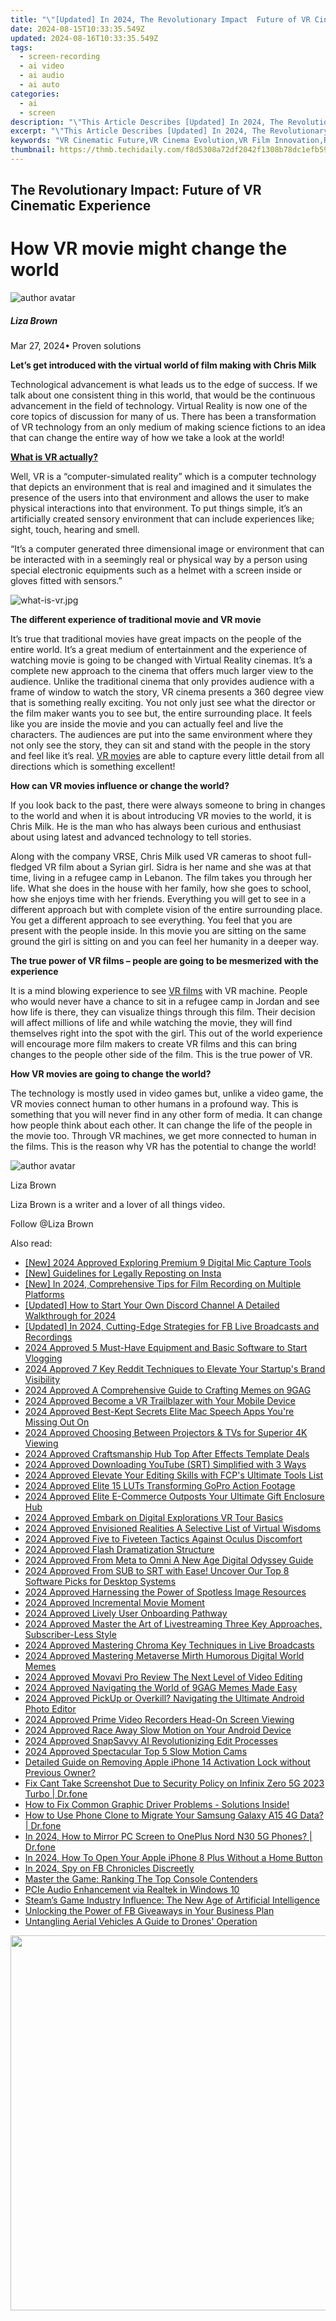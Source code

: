 ```yaml
---
title: "\"[Updated] In 2024, The Revolutionary Impact  Future of VR Cinematic Experience\""
date: 2024-08-15T10:33:35.549Z
updated: 2024-08-16T10:33:35.549Z
tags: 
  - screen-recording
  - ai video
  - ai audio
  - ai auto
categories: 
  - ai
  - screen
description: "\"This Article Describes [Updated] In 2024, The Revolutionary Impact: Future of VR Cinematic Experience\""
excerpt: "\"This Article Describes [Updated] In 2024, The Revolutionary Impact: Future of VR Cinematic Experience\""
keywords: "VR Cinematic Future,VR Cinema Evolution,VR Film Innovation,Reality VR Films,Virtual Movie Tech,Future VR Screens,Impacting VR Movies"
thumbnail: https://thmb.techidaily.com/f8d5308a72df2042f1308b78dc1efb598f7f3491c673912341c93c2d4c06d1ec.jpg
---
```


## The Revolutionary Impact: Future of VR Cinematic Experience

# How VR movie might change the world

![author avatar](https://lh5.googleusercontent.com/-AIMmjowaFs4/AAAAAAAAAAI/AAAAAAAAABc/Y5UmwDaI7HU/s250-c-k/photo.jpg)

##### Liza Brown

 Mar 27, 2024• Proven solutions

**Let’s get introduced with the virtual world of film making with Chris Milk**

 Technological advancement is what leads us to the edge of success. If we talk about one consistent thing in this world, that would be the continuous advancement in the field of technology. Virtual Reality is now one of the core topics of discussion for many of us. There has been a transformation of VR technology from an only medium of making science fictions to an idea that can change the entire way of how we take a look at the world!

**[What is VR actually?]( https://filmora.wondershare.com/virtual-reality/how-does-vr-work.html )**

 Well, VR is a “computer-simulated reality” which is a computer technology that depicts an environment that is real and imagined and it simulates the presence of the users into that environment and allows the user to make physical interactions into that environment. To put things simple, it’s an artificially created sensory environment that can include experiences like; sight, touch, hearing and smell.

 “It’s a computer generated three dimensional image or environment that can be interacted with in a seemingly real or physical way by a person using special electronic equipments such as a helmet with a screen inside or gloves fitted with sensors.”

![what-is-vr.jpg ](https://images.wondershare.com/filmora/resource/what-is-vr.jpg )

**The different experience of traditional movie and VR movie**

 It’s true that traditional movies have great impacts on the people of the entire world. It’s a great medium of entertainment and the experience of watching movie is going to be changed with Virtual Reality cinemas. It’s a complete new approach to the cinema that offers much larger view to the audience. Unlike the traditional cinema that only provides audience with a frame of window to watch the story, VR cinema presents a 360 degree view that is something really exciting. You not only just see what the director or the film maker wants you to see but, the entire surrounding place. It feels like you are inside the movie and you can actually feel and live the characters. The audiences are put into the same environment where they not only see the story, they can sit and stand with the people in the story and feel like it’s real. [VR movies](https://tools.techidaily.com/wondershare/filmora/download/) are able to capture every little detail from all directions which is something excellent!

**How can VR movies influence or change the world?**

 If you look back to the past, there were always someone to bring in changes to the world and when it is about introducing VR movies to the world, it is Chris Milk. He is the man who has always been curious and enthusiast about using latest and advanced technology to tell stories.

 Along with the company VRSE, Chris Milk used VR cameras to shoot full-fledged VR film about a Syrian girl. Sidra is her name and she was at that time, living in a refugee camp in Lebanon. The film takes you through her life. What she does in the house with her family, how she goes to school, how she enjoys time with her friends. Everything you will get to see in a different approach but with complete vision of the entire surrounding place. You get a different approach to see everything. You feel that you are present with the people inside. In this movie you are sitting on the same ground the girl is sitting on and you can feel her humanity in a deeper way.

**The true power of VR films – people are going to be mesmerized with the experience**

 It is a mind blowing experience to see [VR films](https://tools.techidaily.com/wondershare/filmora/download/) with VR machine. People who would never have a chance to sit in a refugee camp in Jordan and see how life is there, they can visualize things through this film. Their decision will affect millions of life and while watching the movie, they will find themselves right into the spot with the girl. This out of the world experience will encourage more film makers to create VR films and this can bring changes to the people other side of the film. This is the true power of VR.

**How VR movies are going to change the world?**

 The technology is mostly used in video games but, unlike a video game, the VR movies connect human to other humans in a profound way. This is something that you will never find in any other form of media. It can change how people think about each other. It can change the life of the people in the movie too. Through VR machines, we get more connected to human in the films. This is the reason why VR has the potential to change the world!

![author avatar](https://lh5.googleusercontent.com/-AIMmjowaFs4/AAAAAAAAAAI/AAAAAAAAABc/Y5UmwDaI7HU/s250-c-k/photo.jpg)

Liza Brown

Liza Brown is a writer and a lover of all things video.

Follow @Liza Brown


<ins class="adsbygoogle"
     style="display:block"
     data-ad-format="autorelaxed"
     data-ad-client="ca-pub-7571918770474297"
     data-ad-slot="1223367746"></ins>



<ins class="adsbygoogle"
     style="display:block"
     data-ad-client="ca-pub-7571918770474297"
     data-ad-slot="8358498916"
     data-ad-format="auto"
     data-full-width-responsive="true"></ins>


<span class="atpl-alsoreadstyle">Also read:</span>
<div><ul>
<li><a href="https://video-screen-grab.techidaily.com/new-2024-approved-exploring-premium-9-digital-mic-capture-tools/"><u>[New] 2024 Approved  Exploring Premium 9 Digital Mic Capture Tools</u></a></li>
<li><a href="https://instagram-clips.techidaily.com/new-guidelines-for-legally-reposting-on-insta/"><u>[New] Guidelines for Legally Reposting on Insta</u></a></li>
<li><a href="https://on-screen-recording.techidaily.com/new-in-2024-comprehensive-tips-for-film-recording-on-multiple-platforms/"><u>[New] In 2024, Comprehensive Tips for Film Recording on Multiple Platforms</u></a></li>
<li><a href="https://discord-videos.techidaily.com/updated-how-to-start-your-own-discord-channel-a-detailed-walkthrough-for-2024/"><u>[Updated] How to Start Your Own Discord Channel  A Detailed Walkthrough for 2024</u></a></li>
<li><a href="https://desktop-recording.techidaily.com/updated-in-2024-cutting-edge-strategies-for-fb-live-broadcasts-and-recordings/"><u>[Updated] In 2024, Cutting-Edge Strategies for FB Live Broadcasts and Recordings</u></a></li>
<li><a href="https://fox-blue.techidaily.com/2024-approved-5-must-have-equipment-and-basic-software-to-start-vlogging/"><u>2024 Approved  5 Must-Have Equipment and Basic Software to Start Vlogging</u></a></li>
<li><a href="https://fox-blue.techidaily.com/2024-approved-7-key-reddit-techniques-to-elevate-your-startups-brand-visibility/"><u>2024 Approved  7 Key Reddit Techniques to Elevate Your Startup's Brand Visibility</u></a></li>
<li><a href="https://fox-friendly.techidaily.com/2024-approved-a-comprehensive-guide-to-crafting-memes-on-9gag/"><u>2024 Approved  A Comprehensive Guide to Crafting Memes on 9GAG</u></a></li>
<li><a href="https://fox-blue.techidaily.com/2024-approved-become-a-vr-trailblazer-with-your-mobile-device/"><u>2024 Approved  Become a VR Trailblazer with Your Mobile Device</u></a></li>
<li><a href="https://fox-blue.techidaily.com/2024-approved-best-kept-secrets-elite-mac-speech-apps-youre-missing-out-on/"><u>2024 Approved  Best-Kept Secrets  Elite Mac Speech Apps You're Missing Out On</u></a></li>
<li><a href="https://fox-blue.techidaily.com/2024-approved-choosing-between-projectors-and-tvs-for-superior-4k-viewing/"><u>2024 Approved  Choosing Between Projectors & TVs for Superior 4K Viewing</u></a></li>
<li><a href="https://fox-blue.techidaily.com/2024-approved-craftsmanship-hub-top-after-effects-template-deals/"><u>2024 Approved  Craftsmanship Hub  Top After Effects Template Deals</u></a></li>
<li><a href="https://fox-blue.techidaily.com/2024-approved-downloading-youtube-srt-simplified-with-3-ways/"><u>2024 Approved  Downloading YouTube (SRT)  Simplified with 3 Ways</u></a></li>
<li><a href="https://fox-blue.techidaily.com/2024-approved-elevate-your-editing-skills-with-fcps-ultimate-tools-list/"><u>2024 Approved  Elevate Your Editing Skills with FCP's Ultimate Tools List</u></a></li>
<li><a href="https://fox-blue.techidaily.com/2024-approved-elite-15-luts-transforming-gopro-action-footage/"><u>2024 Approved  Elite 15 LUTs Transforming GoPro Action Footage</u></a></li>
<li><a href="https://fox-blue.techidaily.com/2024-approved-elite-e-commerce-outposts-your-ultimate-gift-enclosure-hub/"><u>2024 Approved  Elite E-Commerce Outposts  Your Ultimate Gift Enclosure Hub</u></a></li>
<li><a href="https://fox-blue.techidaily.com/2024-approved-embark-on-digital-explorations-vr-tour-basics/"><u>2024 Approved  Embark on Digital Explorations  VR Tour Basics</u></a></li>
<li><a href="https://fox-blue.techidaily.com/2024-approved-envisioned-realities-a-selective-list-of-virtual-wisdoms/"><u>2024 Approved  Envisioned Realities  A Selective List of Virtual Wisdoms</u></a></li>
<li><a href="https://fox-blue.techidaily.com/2024-approved-five-to-fiveteen-tactics-against-oculus-discomfort/"><u>2024 Approved  Five to Fiveteen  Tactics Against Oculus Discomfort</u></a></li>
<li><a href="https://fox-blue.techidaily.com/2024-approved-flash-dramatization-structure/"><u>2024 Approved  Flash Dramatization Structure</u></a></li>
<li><a href="https://fox-blue.techidaily.com/2024-approved-from-meta-to-omni-a-new-age-digital-odyssey-guide/"><u>2024 Approved  From Meta to Omni  A New Age Digital Odyssey Guide</u></a></li>
<li><a href="https://fox-blue.techidaily.com/2024-approved-from-sub-to-srt-with-ease-uncover-our-top-8-software-picks-for-desktop-systems/"><u>2024 Approved  From SUB to SRT with Ease! Uncover Our Top 8 Software Picks for Desktop Systems</u></a></li>
<li><a href="https://fox-blue.techidaily.com/2024-approved-harnessing-the-power-of-spotless-image-resources/"><u>2024 Approved  Harnessing the Power of Spotless Image Resources</u></a></li>
<li><a href="https://fox-blue.techidaily.com/2024-approved-incremental-movie-moment/"><u>2024 Approved  Incremental Movie Moment</u></a></li>
<li><a href="https://fox-blue.techidaily.com/2024-approved-lively-user-onboarding-pathway/"><u>2024 Approved  Lively User Onboarding Pathway</u></a></li>
<li><a href="https://fox-blue.techidaily.com/2024-approved-master-the-art-of-livestreaming-three-key-approaches-subscriber-less-style/"><u>2024 Approved  Master the Art of Livestreaming  Three Key Approaches, Subscriber-Less Style</u></a></li>
<li><a href="https://fox-blue.techidaily.com/2024-approved-mastering-chroma-key-techniques-in-live-broadcasts/"><u>2024 Approved  Mastering Chroma Key Techniques in Live Broadcasts</u></a></li>
<li><a href="https://fox-blue.techidaily.com/2024-approved-mastering-metaverse-mirth-humorous-digital-world-memes/"><u>2024 Approved  Mastering Metaverse Mirth  Humorous Digital World Memes</u></a></li>
<li><a href="https://fox-blue.techidaily.com/2024-approved-movavi-pro-review-the-next-level-of-video-editing/"><u>2024 Approved  Movavi Pro Review  The Next Level of Video Editing</u></a></li>
<li><a href="https://fox-blue.techidaily.com/2024-approved-navigating-the-world-of-9gag-memes-made-easy/"><u>2024 Approved  Navigating the World of 9GAG Memes Made Easy</u></a></li>
<li><a href="https://fox-blue.techidaily.com/2024-approved-pickup-or-overkill-navigating-the-ultimate-android-photo-editor/"><u>2024 Approved  PickUp or Overkill? Navigating the Ultimate Android Photo Editor</u></a></li>
<li><a href="https://fox-blue.techidaily.com/2024-approved-prime-video-recorders-head-on-screen-viewing/"><u>2024 Approved  Prime Video Recorders  Head-On Screen Viewing</u></a></li>
<li><a href="https://fox-blue.techidaily.com/2024-approved-race-away-slow-motion-on-your-android-device/"><u>2024 Approved  Race Away Slow Motion on Your Android Device</u></a></li>
<li><a href="https://fox-blue.techidaily.com/2024-approved-snapsavvy-ai-revolutionizing-edit-processes/"><u>2024 Approved  SnapSavvy AI  Revolutionizing Edit Processes</u></a></li>
<li><a href="https://fox-blue.techidaily.com/2024-approved-spectacular-top-5-slow-motion-cams/"><u>2024 Approved  Spectacular Top 5 Slow Motion Cams</u></a></li>
<li><a href="https://apple-account.techidaily.com/detailed-guide-on-removing-apple-iphone-14-activation-lock-without-previous-owner-by-drfone-ios/"><u>Detailed Guide on Removing Apple iPhone 14 Activation Lock without Previous Owner?</u></a></li>
<li><a href="https://howto.techidaily.com/fix-cant-take-screenshot-due-to-security-policy-on-infinix-zero-5g-2023-turbo-drfone-by-drfone-fix-android-problems-fix-android-problems/"><u>Fix Cant Take Screenshot Due to Security Policy on Infinix Zero 5G 2023 Turbo | Dr.fone</u></a></li>
<li><a href="https://program-issues.techidaily.com/how-to-fix-common-graphic-driver-problems-solutions-inside/"><u>How to Fix Common Graphic Driver Problems - Solutions Inside!</u></a></li>
<li><a href="https://android-transfer.techidaily.com/how-to-use-phone-clone-to-migrate-your-samsung-galaxy-a15-4g-data-drfone-by-drfone-transfer-from-android-transfer-from-android/"><u>How to Use Phone Clone to Migrate Your Samsung Galaxy A15 4G Data? | Dr.fone</u></a></li>
<li><a href="https://screen-mirror.techidaily.com/in-2024-how-to-mirror-pc-screen-to-oneplus-nord-n30-5g-phones-drfone-by-drfone-android/"><u>In 2024, How to Mirror PC Screen to OnePlus Nord N30 5G Phones? | Dr.fone</u></a></li>
<li><a href="https://ios-unlock.techidaily.com/in-2024-how-to-open-your-apple-iphone-8-plus-without-a-home-button-by-drfone-ios/"><u>In 2024, How To Open Your Apple iPhone 8 Plus Without a Home Button</u></a></li>
<li><a href="https://facebook-videos.techidaily.com/in-2024-spy-on-fb-chronicles-discreetly/"><u>In 2024, Spy on FB Chronicles Discreetly</u></a></li>
<li><a href="https://buynow-info.techidaily.com/master-the-game-ranking-the-top-console-contenders/"><u>Master the Game: Ranking The Top Console Contenders</u></a></li>
<li><a href="https://driver-install.techidaily.com/pcie-audio-enhancement-via-realtek-in-windows-10/"><u>PCIe Audio Enhancement via Realtek in Windows 10</u></a></li>
<li><a href="https://games-able.techidaily.com/steams-game-industry-influence-the-new-age-of-artificial-intelligence/"><u>Steam’s Game Industry Influence: The New Age of Artificial Intelligence</u></a></li>
<li><a href="https://extra-lessons.techidaily.com/unlocking-the-power-of-fb-giveaways-in-your-business-plan/"><u>Unlocking the Power of FB Giveaways in Your Business Plan</u></a></li>
<li><a href="https://extra-resources.techidaily.com/untangling-aerial-vehicles-a-guide-to-drones-operation/"><u>Untangling Aerial Vehicles  A Guide to Drones' Operation</u></a></li>
</ul></div>

<!-- affiliate ads begin -->
<a href="https://appsumo.8odi.net/c/5597632/2068425/7443" target="_top" id="2068425"><img src="//a.impactradius-go.com/display-ad/7443-2068425" border="0" alt="" width="1200" height="600"/></a><img height="0" width="0" src="https://appsumo.8odi.net/i/5597632/2068425/7443" style="position:absolute;visibility:hidden;" border="0" />
<!-- affiliate ads end -->